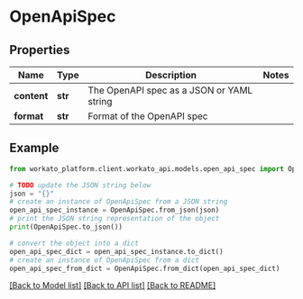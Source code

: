 # OpenApiSpec


## Properties

Name | Type | Description | Notes
------------ | ------------- | ------------- | -------------
**content** | **str** | The OpenAPI spec as a JSON or YAML string | 
**format** | **str** | Format of the OpenAPI spec | 

## Example

```python
from workato_platform.client.workato_api.models.open_api_spec import OpenApiSpec

# TODO update the JSON string below
json = "{}"
# create an instance of OpenApiSpec from a JSON string
open_api_spec_instance = OpenApiSpec.from_json(json)
# print the JSON string representation of the object
print(OpenApiSpec.to_json())

# convert the object into a dict
open_api_spec_dict = open_api_spec_instance.to_dict()
# create an instance of OpenApiSpec from a dict
open_api_spec_from_dict = OpenApiSpec.from_dict(open_api_spec_dict)
```
[[Back to Model list]](../README.md#documentation-for-models) [[Back to API list]](../README.md#documentation-for-api-endpoints) [[Back to README]](../README.md)


